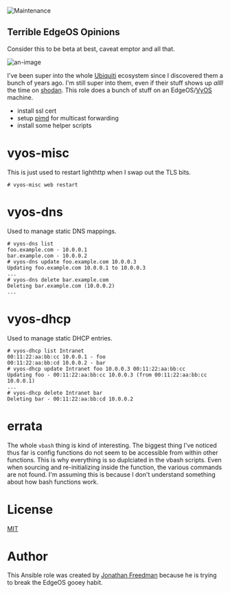 ![Maintenance](https://img.shields.io/maintenance/yes/2017.svg)

Terrible EdgeOS Opinions
------------------------

Consider this to be beta at best, caveat emptor and all that.

![an-image](https://github.com/otakup0pe/ansible-edgeos/blob/master/docs/maybe.gif)

I've been super into the whole [Ubiquiti](https://www.ubnt.com/) ecosystem since I discovered them a bunch of years ago. I'm still super into them, even if their stuff shows up _allll_ the time on [shodan](https://www.shodan.io/). This role does a bunch of stuff on an EdgeOS/[VyOS](https://vyos.io) machine.

* install ssl cert
* setup [pimd](https://github.com/troglobit/pimd) for multicast forwarding
* install some helper scripts

# vyos-misc

This is just used to restart lighthttp when I swap out the TLS bits.

```
# vyos-misc web restart
```

# vyos-dns

Used to manage static DNS mappings.

```
# vyos-dns list
foo.example.com - 10.0.0.1
bar.example.com - 10.0.0.2
# vyos-dns update foo.example.com 10.0.0.3
Updating foo.example.com 10.0.0.1 to 10.0.0.3
...
# vyos-dns delete bar.example.com
Deleting bar.example.com (10.0.0.2)
...
```

# vyos-dhcp

Used to manage static DHCP entries.

```
# vyos-dhcp list Intranet
00:11:22:aa:bb:cc 10.0.0.1 - foo
00:11:22:aa:bb:cd 10.0.0.2 - bar
# vyos-dhcp update Intranet foo 10.0.0.3 00:11:22:aa:bb:cc
Updating foo - 00:11:22:aa:bb:cc 10.0.0.3 (from 00:11:22:aa:bb:cc 10.0.0.1)
...
# vyos-dhcp delete Intranet bar
Deleting bar - 00:11:22:aa:bb:cd 10.0.0.2
```

# errata

The whole `vbash` thing is kind of interesting. The biggest thing I've noticed thus far is config functions do not seem to be accessible from within other functions. This is why everything is so duplciated in the vbash scripts. Even when sourcing and re-initializing inside the function, the various commands are not found. I'm assuming this is because I don't understand something about how bash functions work.

# License

[MIT](https://github.com/otakup0pe/ansible-edgeos/blob/master/LICENSE)

# Author

This Ansible role was created by [Jonathan Freedman](http://jonathanfreedman.bio/) because he is trying to break the EdgeOS gooey habit.
